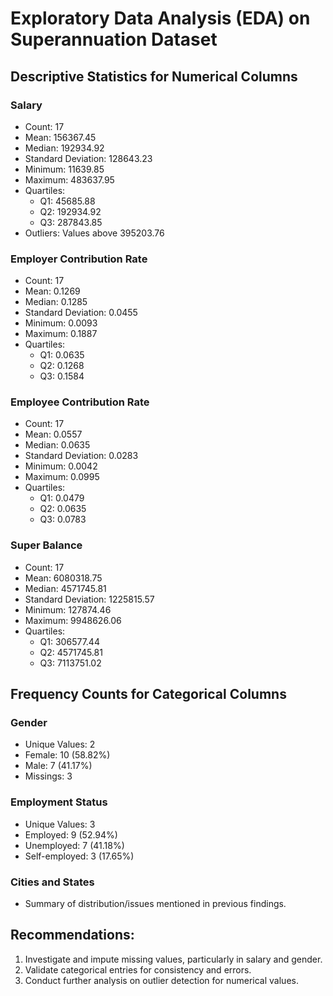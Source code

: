 # Exploratory Data Analysis (EDA) on Superannuation Dataset

## Descriptive Statistics for Numerical Columns

### Salary
- Count: 17
- Mean: 156367.45
- Median: 192934.92
- Standard Deviation: 128643.23
- Minimum: 11639.85
- Maximum: 483637.95
- Quartiles: 
  - Q1: 45685.88
  - Q2: 192934.92
  - Q3: 287843.85
- Outliers: Values above 395203.76

### Employer Contribution Rate
- Count: 17
- Mean: 0.1269
- Median: 0.1285
- Standard Deviation: 0.0455
- Minimum: 0.0093
- Maximum: 0.1887
- Quartiles:
  - Q1: 0.0635
  - Q2: 0.1268
  - Q3: 0.1584

### Employee Contribution Rate
- Count: 17
- Mean: 0.0557
- Median: 0.0635
- Standard Deviation: 0.0283
- Minimum: 0.0042
- Maximum: 0.0995
- Quartiles:
  - Q1: 0.0479
  - Q2: 0.0635
  - Q3: 0.0783

### Super Balance
- Count: 17
- Mean: 6080318.75
- Median: 4571745.81
- Standard Deviation: 1225815.57
- Minimum: 127874.46
- Maximum: 9948626.06
- Quartiles:
  - Q1: 306577.44
  - Q2: 4571745.81
  - Q3: 7113751.02

## Frequency Counts for Categorical Columns

### Gender
- Unique Values: 2
- Female: 10 (58.82%)
- Male: 7 (41.17%)
- Missings: 3

### Employment Status
- Unique Values: 3
- Employed: 9 (52.94%)
- Unemployed: 7 (41.18%)
- Self-employed: 3 (17.65%)

### Cities and States
- Summary of distribution/issues mentioned in previous findings.

## Recommendations:
1. Investigate and impute missing values, particularly in salary and gender.
2. Validate categorical entries for consistency and errors.
3. Conduct further analysis on outlier detection for numerical values.